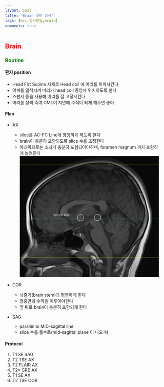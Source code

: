 ```yaml
---
layout: post
title: 'Brain 루틴 검사'
tags: [mri,검사방법,brain]
comments: true
---
```


## <span style='color:red'>Brain</span>
### <span style='color:green'>Routine</span>
#### 환자 position
- Head Firt Supine 자세로 Head coil 에 머리를 위치시킨다
- 어깨를 밀착시켜 머리가 head coil 중앙에 위치하도록 한다
- 스펀지 등을 사용해 머리를 잘 고정시킨다
- 머리를 살짝 숙여 OML이 지면에 수직이 되게 해주면 좋다

#### Plan
* AX
    - slice를 AC-PC Line에 평행하게 하도록 한다
    - brain이 충분히 포함되도록 slice 수를 조정한다
    - 아래쪽으로는 소뇌가 충분히 포함되어야하며, foramen magnum 까지 포함하게 늘려준다
    ![ac-pc line axl plan](https://github.com/blitzfart/woobin_MRI.github.io/blob/main/images/2024-05-20_123915.png)

* COR 
    - 뇌줄기(brain stem)과 평행하게 한다
    - 정중면과 수직을 이루어야한다
    - 앞 뒤로 brain이 충분히 포함되게 한다

* SAG 
    - parallel to MID-sagittal line  
	- slice 수를 홀수로(mid-sagittal plane 이 나오게)
#### Protocol
1. T1 SE SAG
2. T2 TSE AX
3. T2 FLAIR AX
4. T2* GRE AX
5. T1 SE AX
6. T2 TSE COR